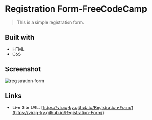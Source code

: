 # Registration Form-FreeCodeCamp

> This is a simple registration form. 

## Built with
* HTML
* CSS

## Screenshot
![registration-form](https://user-images.githubusercontent.com/79658534/153755237-bdb47733-4428-48cc-9491-ca18b82fc73b.png)

## Links
* Live Site URL: [https://virag-ky.github.io/Registration-Form/](https://virag-ky.github.io/Registration-Form/)
